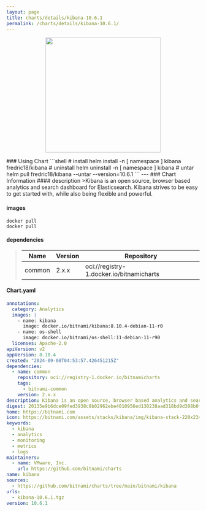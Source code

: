 ```yaml
---
layout: page
title: charts/details/kibana-10.6.1
permalink: /charts/details/kibana-10.6.1/
---
```

<p align="center">
    <img src="https://bitnami.com/assets/stacks/kibana/img/kibana-stack-220x234.png" width="300px" height="300px">
</p>
### Using Chart
```shell
# install
helm install -n [ namespace ] kibana fredric18/kibana
# uninstall
helm uninstall -n [ namespace ] kibana
# untar
helm pull fredric18/kibana --untar --version=10.6.1
```
---
### Chart Information
#### description
>Kibana is an open source, browser based analytics and search dashboard for Elasticsearch. Kibana strives to be easy to get started with, while also being flexible and powerful.
   
#### images
```shell
docker pull 
docker pull 
```
   
#### dependencies
>Name | Version | Repository
>---|---|---
>common | 2.x.x | oci://registry-1.docker.io/bitnamicharts
   
#### Chart.yaml
```yaml
annotations:
  category: Analytics
  images: |
    - name: kibana
      image: docker.io/bitnami/kibana:8.10.4-debian-11-r0
    - name: os-shell
      image: docker.io/bitnami/os-shell:11-debian-11-r90
  licenses: Apache-2.0
apiVersion: v2
appVersion: 8.10.4
created: "2024-09-08T04:53:57.426451215Z"
dependencies:
  - name: common
    repository: oci://registry-1.docker.io/bitnamicharts
    tags:
      - bitnami-common
    version: 2.x.x
description: Kibana is an open source, browser based analytics and search dashboard for Elasticsearch. Kibana strives to be easy to get started with, while also being flexible and powerful.
digest: 20135e9b6dce09fed3938c9b02962ebe4010956ed130238aad318bd9d308b0f4
home: https://bitnami.com
icon: https://bitnami.com/assets/stacks/kibana/img/kibana-stack-220x234.png
keywords:
  - kibana
  - analytics
  - monitoring
  - metrics
  - logs
maintainers:
  - name: VMware, Inc.
    url: https://github.com/bitnami/charts
name: kibana
sources:
  - https://github.com/bitnami/charts/tree/main/bitnami/kibana
urls:
  - kibana-10.6.1.tgz
version: 10.6.1
```
